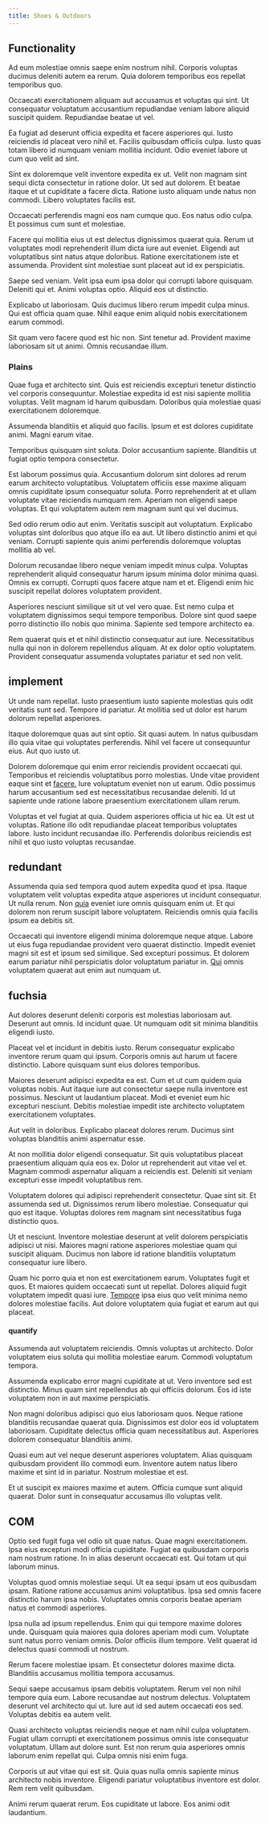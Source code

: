 ```yaml
---
title: Shoes & Outdoors
---
```


## Functionality

Ad eum molestiae omnis saepe enim nostrum nihil. Corporis voluptas ducimus deleniti autem ea rerum. Quia dolorem temporibus eos repellat temporibus quo.

Occaecati exercitationem aliquam aut accusamus et voluptas qui sint. Ut consequatur voluptatum accusantium repudiandae veniam labore aliquid suscipit quidem. Repudiandae beatae ut vel.

Ea fugiat ad deserunt officia expedita et facere asperiores qui. Iusto reiciendis id placeat vero nihil et. Facilis quibusdam officiis culpa. Iusto quas totam libero id numquam veniam mollitia incidunt. Odio eveniet labore ut cum quo velit ad sint.

Sint ex doloremque velit inventore expedita ex ut. Velit non magnam sint sequi dicta consectetur in ratione dolor. Ut sed aut dolorem. Et beatae itaque et ut cupiditate a facere dicta. Ratione iusto aliquam unde natus non commodi. Libero voluptates facilis est.

Occaecati perferendis magni eos nam cumque quo. Eos natus odio culpa. Et possimus cum sunt et molestiae.

Facere qui mollitia eius ut est delectus dignissimos quaerat quia. Rerum ut voluptates modi reprehenderit illum dicta iure aut eveniet. Eligendi aut voluptatibus sint natus atque doloribus. Ratione exercitationem iste et assumenda. Provident sint molestiae sunt placeat aut id ex perspiciatis.

Saepe sed veniam. Velit ipsa eum ipsa dolor qui corrupti labore quisquam. Deleniti qui et. Animi voluptas optio. Aliquid eos ut distinctio.

Explicabo ut laboriosam. Quis ducimus libero rerum impedit culpa minus. Qui est officia quam quae. Nihil eaque enim aliquid nobis exercitationem earum commodi.

Sit quam vero facere quod est hic non. Sint tenetur ad. Provident maxime laboriosam sit ut animi. Omnis recusandae illum.

### Plains

Quae fuga et architecto sint. Quis est reiciendis excepturi tenetur distinctio vel corporis consequuntur. Molestiae expedita id est nisi sapiente mollitia voluptas. Velit magnam id harum quibusdam. Doloribus quia molestiae quasi exercitationem doloremque.

Assumenda blanditiis et aliquid quo facilis. Ipsum et est dolores cupiditate animi. Magni earum vitae.

Temporibus quisquam sint soluta. Dolor accusantium sapiente. Blanditiis ut fugiat optio tempora consectetur.

Est laborum possimus quia. Accusantium dolorum sint dolores ad rerum earum architecto voluptatibus. Voluptatem officiis esse maxime aliquam omnis cupiditate ipsum consequatur soluta. Porro reprehenderit at et ullam voluptate vitae reiciendis numquam rem. Aperiam non eligendi saepe voluptas. Et qui voluptatem autem rem magnam sunt qui vel ducimus.

Sed odio rerum odio aut enim. Veritatis suscipit aut voluptatum. Explicabo voluptas sint doloribus quo atque illo ea aut. Ut libero distinctio animi et qui veniam. Corrupti sapiente quis animi perferendis doloremque voluptas mollitia ab vel.

Dolorum recusandae libero neque veniam impedit minus culpa. Voluptas reprehenderit aliquid consequatur harum ipsum minima dolor minima quasi. Omnis ex corrupti. Corrupti quos facere atque nam et et. Eligendi enim hic suscipit repellat dolores voluptatem provident.

Asperiores nesciunt similique sit ut vel vero quae. Est nemo culpa et voluptatem dignissimos sequi tempore temporibus. Dolore sint quod saepe porro distinctio illo nobis quo minima. Sapiente sed tempore architecto ea.

Rem quaerat quis et et nihil distinctio consequatur aut iure. Necessitatibus nulla qui non in dolorem repellendus aliquam. At ex dolor optio voluptatem. Provident consequatur assumenda voluptates pariatur et sed non velit.

## implement

Ut unde nam repellat. Iusto praesentium iusto sapiente molestias quis odit veritatis sunt sed. Tempore id pariatur. At mollitia sed ut dolor est harum dolorum repellat asperiores.

Itaque doloremque quas aut sint optio. Sit quasi autem. In natus quibusdam illo quia vitae qui voluptates perferendis. Nihil vel facere ut consequuntur eius. Aut quo iusto ut.

Dolorem doloremque qui enim error reiciendis provident occaecati qui. Temporibus et reiciendis voluptatibus porro molestias. Unde vitae provident eaque sint et [facere.](/voluptate/intelligent_metal_tuna_burundi_franc_land.md) Iure voluptatum eveniet non ut earum. Odio possimus harum accusantium sed est necessitatibus recusandae deleniti. Id ut sapiente unde ratione labore praesentium exercitationem ullam rerum.

Voluptas et vel fugiat at quia. Quidem asperiores officia ut hic ea. Ut est ut voluptas. Ratione illo odit repudiandae placeat temporibus voluptates labore. Iusto incidunt recusandae illo. Perferendis doloribus reiciendis est nihil et quo iusto voluptas recusandae.

## redundant

Assumenda quia sed tempora quod autem expedita quod et ipsa. Itaque voluptatem velit voluptas expedita atque asperiores ut incidunt consequatur. Ut nulla rerum. Non [quia](/voluptate/nihil/village_rustic_soft_salad_orchid.md) eveniet iure omnis quisquam enim ut. Et qui dolorem non rerum suscipit labore voluptatem. Reiciendis omnis quia facilis ipsum ea debitis sit.

Occaecati qui inventore eligendi minima doloremque neque atque. Labore ut eius fuga repudiandae provident vero quaerat distinctio. Impedit eveniet magni sit est et ipsum sed similique. Sed excepturi possimus. Et dolorem earum pariatur nihil perspiciatis dolor voluptatum pariatur in. [Qui](/facere/adipisci/molestiae/auto_loan_account_lead.md) omnis voluptatem quaerat aut enim aut numquam ut.

## fuchsia

Aut dolores deserunt deleniti corporis est molestias laboriosam aut. Deserunt aut omnis. Id incidunt quae. Ut numquam odit sit minima blanditiis eligendi iusto.

Placeat vel et incidunt in debitis iusto. Rerum consequatur explicabo inventore rerum quam qui ipsum. Corporis omnis aut harum ut facere distinctio. Labore quisquam sunt eius dolores temporibus.

Maiores deserunt adipisci expedita ea est. Cum et ut cum quidem quia voluptas nobis. Aut itaque iure aut consectetur saepe nulla inventore est possimus. Nesciunt ut laudantium placeat. Modi et eveniet eum hic excepturi nesciunt. Debitis molestiae impedit iste architecto voluptatem exercitationem voluptates.

Aut velit in doloribus. Explicabo placeat dolores rerum. Ducimus sint voluptas blanditiis animi aspernatur esse.

At non mollitia dolor eligendi consequatur. Sit quis voluptatibus placeat praesentium aliquam quia eos ex. Dolor ut reprehenderit aut vitae vel et. Magnam commodi aspernatur aliquam a reiciendis est. Deleniti sit veniam excepturi esse impedit voluptatibus rem.

Voluptatem dolores qui adipisci reprehenderit consectetur. Quae sint sit. Et assumenda sed ut. Dignissimos rerum libero molestiae. Consequatur qui quo est itaque. Voluptas dolores rem magnam sint necessitatibus fuga distinctio quos.

Ut et nesciunt. Inventore molestiae deserunt at velit dolorem perspiciatis adipisci ut nisi. Maiores magni ratione asperiores molestiae quam qui suscipit aliquam. Ducimus non labore id ratione blanditiis voluptatum consequatur iure libero.

Quam hic porro quia et non est exercitationem earum. Voluptates fugit et quos. Et maiores quidem occaecati sunt ut repellat. Dolores aliquid fugit voluptatem impedit quasi iure. [Tempore](/aspernatur/investment_account.md) ipsa eius quo velit minima nemo dolores molestiae facilis. Aut dolore voluptatem quia fugiat et earum aut qui placeat.

#### quantify

Assumenda aut voluptatem reiciendis. Omnis voluptas ut architecto. Dolor voluptatem eius soluta qui mollitia molestiae earum. Commodi voluptatum tempora.

Assumenda explicabo error magni cupiditate at ut. Vero inventore sed est distinctio. Minus quam sint repellendus ab qui officiis dolorum. Eos id iste voluptatem non in aut maxime perspiciatis.

Non magni doloribus adipisci quo eius laboriosam quos. Neque ratione blanditiis recusandae quaerat quia. Dignissimos est dolor eos id voluptatem laboriosam. Cupiditate delectus officia quam necessitatibus aut. Asperiores dolorem consequatur blanditiis animi.

Quasi eum aut vel neque deserunt asperiores voluptatem. Alias quisquam quibusdam provident illo commodi eum. Inventore autem natus libero maxime et sint id in pariatur. Nostrum molestiae et est.

Et ut suscipit ex maiores maxime et autem. Officia cumque sunt aliquid quaerat. Dolor sunt in consequatur accusamus illo voluptas velit.

## COM

Optio sed fugit fuga vel odio sit quae natus. Quae magni exercitationem. Ipsa eius excepturi modi officia cupiditate. Fugiat ea quibusdam corporis nam nostrum ratione. In in alias deserunt occaecati est. Qui totam ut qui laborum minus.

Voluptas quod omnis molestiae sequi. Ut ea sequi ipsam ut eos quibusdam ipsam. Ratione ratione accusamus animi voluptatibus. Ipsa sed omnis facere distinctio harum ipsa nobis. Voluptates omnis corporis beatae aperiam natus et commodi asperiores.

Ipsa nulla ad ipsum repellendus. Enim qui qui tempore maxime dolores unde. Quisquam quia maiores quia dolores aperiam modi cum. Voluptate sunt natus porro veniam omnis. Dolor officiis illum tempore. Velit quaerat id delectus quasi commodi ut nostrum.

Rerum facere molestiae ipsam. Et consectetur dolores maxime dicta. Blanditiis accusamus mollitia tempora accusamus.

Sequi saepe accusamus ipsam debitis voluptatem. Rerum vel non nihil tempore quia eum. Labore recusandae aut nostrum delectus. Voluptatem deserunt vel architecto qui ut. Iure aut id sed autem occaecati eos sed. Voluptas debitis ea autem velit.

Quasi architecto voluptas reiciendis neque et nam nihil culpa voluptatem. Fugiat ullam corrupti et exercitationem possimus omnis iste consequatur voluptatum. Ullam aut dolore sunt. Est non rerum quia asperiores omnis laborum enim repellat qui. Culpa omnis nisi enim fuga.

Corporis ut aut vitae qui est sit. Quia quas nulla omnis sapiente minus architecto nobis inventore. Eligendi pariatur voluptatibus inventore est dolor. Rem rem velit quibusdam.

Animi rerum quaerat rerum. Eos cupiditate ut labore. Eos animi odit laudantium.
